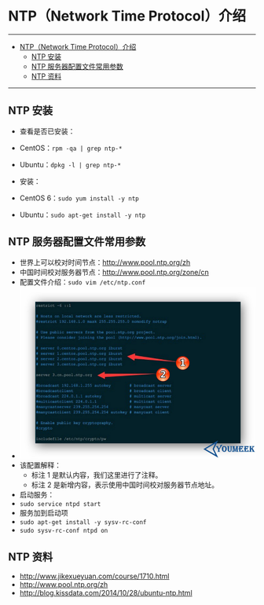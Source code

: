 <h1 id="ntp0">NTP（Network Time Protocol）介绍</h1>

------

*   [NTP（Network Time Protocol）介绍](#ntp0)
    *   [NTP 安装](#ntp1)
    *   [NTP 服务器配置文件常用参数](#ntp2)
    *   [NTP 资料](#ntp3)

------

<h2 id="ntp1">NTP 安装</h2>

- 查看是否已安装：
 - CentOS：`rpm -qa | grep ntp-*`
 - Ubuntu：`dpkg -l | grep ntp-*`

- 安装：
 - CentOS 6：`sudo yum install -y ntp`
 - Ubuntu：`sudo apt-get install -y ntp`

<h2 id="ntp2">NTP 服务器配置文件常用参数</h2>

- 世界上可以校对时间节点：<http://www.pool.ntp.org/zh> 
- 中国时间校对服务器节点：<http://www.pool.ntp.org/zone/cn> 
- 配置文件介绍：`sudo vim /etc/ntp.conf`
 - ![NTP 服务器配置文件常用参数](images/NTP-a-1.jpg)
 - 该配置解释：
    - 标注 1 是默认内容，我们这里进行了注释。
    - 标注 2 是新增内容，表示使用中国时间校对服务器节点地址。
- 启动服务：
 - `sudo service ntpd start`
- 服务加到启动项
 - `sudo apt-get install -y sysv-rc-conf `
 - `sudo sysv-rc-conf ntpd on`

<h2 id="ntp3">NTP 资料</h2>

- <http://www.jikexueyuan.com/course/1710.html> 
- <http://www.pool.ntp.org/zh> 
- <http://blog.kissdata.com/2014/10/28/ubuntu-ntp.html> 
